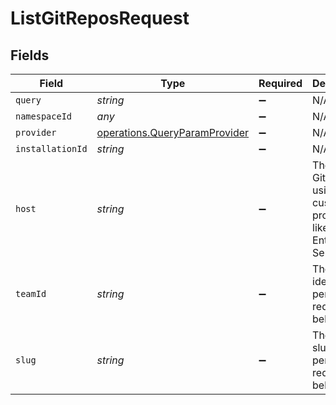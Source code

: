 # ListGitReposRequest


## Fields

| Field                                                                             | Type                                                                              | Required                                                                          | Description                                                                       | Example                                                                           |
| --------------------------------------------------------------------------------- | --------------------------------------------------------------------------------- | --------------------------------------------------------------------------------- | --------------------------------------------------------------------------------- | --------------------------------------------------------------------------------- |
| `query`                                                                           | *string*                                                                          | :heavy_minus_sign:                                                                | N/A                                                                               |                                                                                   |
| `namespaceId`                                                                     | *any*                                                                             | :heavy_minus_sign:                                                                | N/A                                                                               |                                                                                   |
| `provider`                                                                        | [operations.QueryParamProvider](../../models/operations/queryparamprovider.md)    | :heavy_minus_sign:                                                                | N/A                                                                               |                                                                                   |
| `installationId`                                                                  | *string*                                                                          | :heavy_minus_sign:                                                                | N/A                                                                               |                                                                                   |
| `host`                                                                            | *string*                                                                          | :heavy_minus_sign:                                                                | The custom Git host if using a custom Git provider, like GitHub Enterprise Server | ghes-test.now.systems                                                             |
| `teamId`                                                                          | *string*                                                                          | :heavy_minus_sign:                                                                | The Team identifier to perform the request on behalf of.                          |                                                                                   |
| `slug`                                                                            | *string*                                                                          | :heavy_minus_sign:                                                                | The Team slug to perform the request on behalf of.                                |                                                                                   |